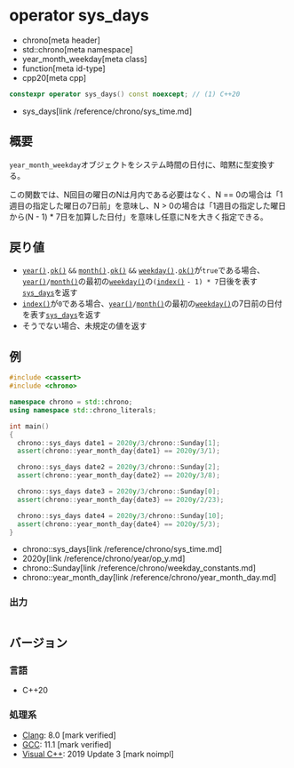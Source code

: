 # operator sys_days
* chrono[meta header]
* std::chrono[meta namespace]
* year_month_weekday[meta class]
* function[meta id-type]
* cpp20[meta cpp]

```cpp
constexpr operator sys_days() const noexcept; // (1) C++20
```
* sys_days[link /reference/chrono/sys_time.md]

## 概要
`year_month_weekday`オブジェクトをシステム時間の日付に、暗黙に型変換する。

この関数では、N回目の曜日のNは月内である必要はなく、N == 0の場合は「1週目の指定した曜日の7日前」を意味し、N > 0の場合は「1週目の指定した曜日から(N - 1) * 7日を加算した日付」を意味し任意にNを大きく指定できる。


## 戻り値
- [`year()`](year.md)`.`[`ok()`](/reference/chrono/year/ok.md) `&&` [`month()`](month.md)`.`[`ok()`](/reference/chrono/month/ok.md) `&&` [`weekday()`](weekday.md)`.`[`ok()`](/reference/chrono/weekday/ok.md)が`true`である場合、[`year()`](year.md)`/`[`month()`](month.md)の最初の[`weekday()`](weekday.md)の`(`[`index()`](index.md) `- 1) * 7`日後を表す[`sys_days`](/reference/chrono/sys_time.md)を返す
- [`index()`](index.md)が`0`である場合、[`year()`](year.md)`/`[`month()`](month.md)の最初の[`weekday()`](weekday.md)の7日前の日付を表す[`sys_days`](/reference/chrono/sys_time.md)を返す
- そうでない場合、未規定の値を返す


## 例
```cpp example
#include <cassert>
#include <chrono>

namespace chrono = std::chrono;
using namespace std::chrono_literals;

int main()
{
  chrono::sys_days date1 = 2020y/3/chrono::Sunday[1];
  assert(chrono::year_month_day{date1} == 2020y/3/1);

  chrono::sys_days date2 = 2020y/3/chrono::Sunday[2];
  assert(chrono::year_month_day{date2} == 2020y/3/8);

  chrono::sys_days date3 = 2020y/3/chrono::Sunday[0];
  assert(chrono::year_month_day{date3} == 2020y/2/23);

  chrono::sys_days date4 = 2020y/3/chrono::Sunday[10];
  assert(chrono::year_month_day{date4} == 2020y/5/3);
}
```
* chrono::sys_days[link /reference/chrono/sys_time.md]
* 2020y[link /reference/chrono/year/op_y.md]
* chrono::Sunday[link /reference/chrono/weekday_constants.md]
* chrono::year_month_day[link /reference/chrono/year_month_day.md]

### 出力
```
```

## バージョン
### 言語
- C++20

### 処理系
- [Clang](/implementation.md#clang): 8.0 [mark verified]
- [GCC](/implementation.md#gcc): 11.1 [mark verified]
- [Visual C++](/implementation.md#visual_cpp): 2019 Update 3 [mark noimpl]
